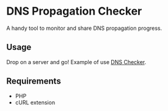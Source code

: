 DNS Propagation Checker
===

A handy tool to monitor and share DNS propagation progress.

Usage
--
Drop on a server and go!
Example of use [DNS Checker](https://www.communicationandadvices.com/dns-checker).

Requirements
--
- PHP
- cURL extension
